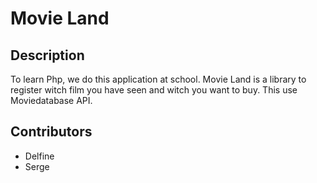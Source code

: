 # Movie Land

## Description

To learn Php, we do this application at school.
Movie Land is a library to register witch film you have seen and witch you want to buy.
This use Moviedatabase API.

## Contributors

* Delfine
* Serge